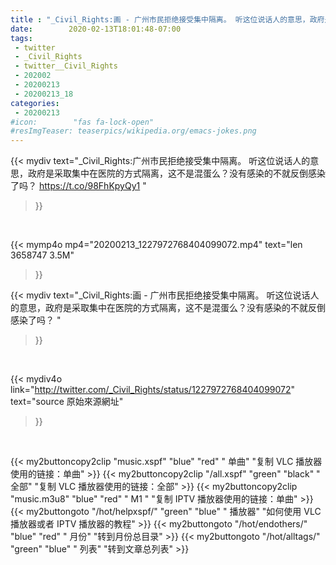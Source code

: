 ```yaml
---
title : "_Civil_Rights:画 - 广州市民拒绝接受集中隔离。 听这位说话人的意思，政府是采取集中在医院的方式隔离，这不是混蛋么？没有感染的不就反倒感染了吗？ "
date:        2020-02-13T18:01:48-07:00
tags:
 - twitter
 - _Civil_Rights
 - twitter__Civil_Rights
 - 202002
 - 20200213
 - 20200213_18
categories:
 - 20200213
#icon:        "fas fa-lock-open"
#resImgTeaser: teaserpics/wikipedia.org/emacs-jokes.png
---
```


{{< mydiv text="_Civil_Rights:广州市民拒绝接受集中隔离。 听这位说话人的意思，政府是采取集中在医院的方式隔离，这不是混蛋么？没有感染的不就反倒感染了吗？ https://t.co/98FhKpyQy1 "
>}}
<br>


{{< mymp4o mp4="20200213_1227972768404099072.mp4"
text="len 3658747    3.5M"
>}}


{{< mydiv text="_Civil_Rights:画 - 广州市民拒绝接受集中隔离。 听这位说话人的意思，政府是采取集中在医院的方式隔离，这不是混蛋么？没有感染的不就反倒感染了吗？ "
>}}
<br>

{{< mydiv4o link="http://twitter.com/_Civil_Rights/status/1227972768404099072"
text="source 原始來源網址"
>}}


<br>



{{< my2buttoncopy2clip "music.xspf"        "blue"   "red"    " 单曲"  "复制 VLC 播放器使用的链接：单曲" >}} {{< my2buttoncopy2clip "/all.xspf"         "green"  "black"  " 全部"  "复制 VLC 播放器使用的链接：全部" >}} {{< my2buttoncopy2clip "music.m3u8"        "blue"   "red"    " M1 "    "复制 IPTV 播放器使用的链接：单曲" >}} {{< my2buttongoto      "/hot/helpxspf/"    "green"  "blue"   " 播放器" "如何使用 VLC 播放器或者 IPTV 播放器的教程" >}} {{< my2buttongoto      "/hot/endothers/"   "blue"   "red"    " 月份"   "转到月份总目录" >}} {{< my2buttongoto      "/hot/alltags/"     "green"  "blue"   " 列表"   "转到文章总列表" >}} 
